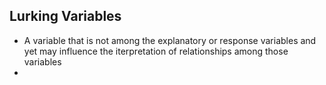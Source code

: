 ## Lurking Variables
- A variable that is not among the explanatory or response variables and yet may influence the iterpretation of relationships among those variables
- 